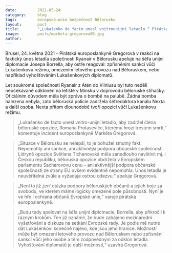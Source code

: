 ```yaml
---
date:         2021-05-24
category:     blog
tags:         evropská-unie bezpečnost Bělorusko
layout:       post
title:        "„Lukašenko de facto unesl vnitrounijní letadlo.“ Pirátka Gregorová žádá ostrou odezvu"
image:        posts/marketa-gregorova06.jpg
author:       
---
```

 


Brusel, 24. května 2021 – Pirátská europoslankyně Gregorová v reakci na faktický únos letadla společnosti Ryanair v Bělorusku apeluje na šéfa unijní diplomacie Josepa Borrella, aby ostře reagoval: zpřísněním sankcí vůči Lukašenkovu režimu, omezením letového provozu nad Běloruskem, nebo například vyhošťováním Lukašenkových diplomatů.

Let soukromé společnosti Ryanair z Atén do Vilniusu byl tuto neděli neočekávaně odkloněn na letiště v Minsku v doprovodu běloruské stíhačky. Oficiálním důvodem měla být zpráva o bombě na palubě. Žádná bomba nalezena nebyla, zato běloruská policie zadržela šéfredaktora kanálu Nexta a další osoba. Nexta přitom dlouhodobě tvoří opozici vůči Lukašenkovu režimu.

> „Lukašenko de facto unesl vnitro-unijní letadlo, aby zadržel člena běloruské opozice, Romana Protaseviče, kterému hrozí trestem smrti,“ komentuje incident europoslankyně Markéta Gregorová.

> „Situace v Bělorusku se nelepší, to je bohužel smutný fakt. Nepomohly ani sankce, ani aktivnější podpora občanské společnosti. Lídryně opozice Světlana Tichanovská měla zanedlouho navštívit mj. i Českou republiku, běloruská opozice obdržela v Evropském parlamentu Sacharovovu cenu – ani aktivnější podpora občanské společnosti ze strany EU ovšem evidentně nepomohla. Únos letadla je neuvěřitelná zvůle a vyžaduje ostrou odezvu,“ apeluje Gregorová.

> „Není to již ‚jen‘ otázka podpory běloruských občanů a jejich boje za svobodu, ve kterém máme logicky omezené pole působnosti. Nyní je ve hře i ochrana občanů Evropské unie,“ varuje pirátská europoslankyně.

> „Budu tedy apelovat na šéfa unijní diplomacie, Borrella, aby přikročil k rázným krokům. Ten již oznámil, že bude zahájeno mezinárodní vyšetřování a diskuze na setkání Evropské rady. Je podle mě nutné dát Lukašenkovi konečně najevo, kde jsou jeho hranice. Možností může být omezení letového provozu nad Běloruskem nebo zpřísnění sankcí vůči jeho osobě a těm zodpovědným za odklon letadla. Vyhošťování diplomatů je další možností,“ uzavírá Gregorová.
